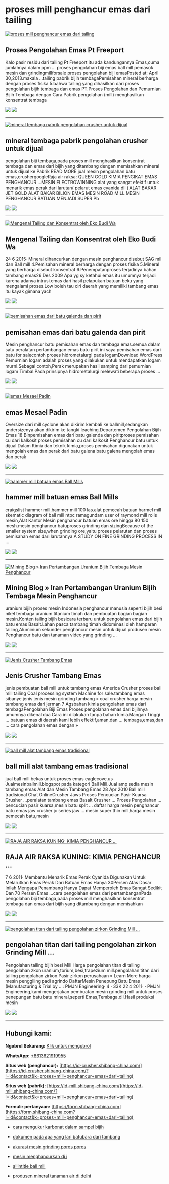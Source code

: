 # proses mill penghancur emas dari tailing

<a href="https://swt.shibang-china.com/?l=id&img&k=proses+mill+penghancur+emas+dari+tailing" target="_blank">![proses mill penghancur emas dari tailing](http://static.shibang-china.com/all-800x300/1291.jpg)</a>

## Proses Pengolahan Emas Pt Freeport
Kalo pasir residu dari tailing Pt Freeport itu ada kandungannya Emas,cuma jumlahnya dalam ppm … proses pengolahan biji emas ball mill pemasok mesin dan grindingmillforsale proses pengolahan biji emasPosted at: April 30,2013.makala …tailing pabrik bijih tembagaPemisahan mineral berharga dengan proses fisika 5.bahwa tailing yang dihasilkan dari proses pengolahan bijih tembaga dan emas PT.Proses Pengolahan dan Pemurnian Bijih Tembaga dengan Cara.Pabrik pengolahan (mill) menghasilkan konsentrat tembaga


<a href="https://whatsapp.shibangsoft.com/WhatsApp.php" target="_blank" title="WhatsApp">![](http://static.shibang-china.com/icon/whatsapp.png)</a> <a href="https://swt.shibang-china.com/?l=id&icon&k=proses+mill+penghancur+emas+dari+tailing" target="_blank">![](http://static.shibang-china.com/icon/chat-id.png)</a>

---

<a href="https://swt.shibang-china.com/?l=id&img&k=proses+mill+penghancur+emas+dari+tailing" target="_blank">![mineral tembaga pabrik pengolahan crusher untuk dijual](http://static.shibang-china.com/all-800x300/1158.jpg)</a>

## mineral tembaga pabrik pengolahan crusher untuk dijual
pengolahan biji tembaga,pada proses mill menghasilkan konsentrat tembaga dan emas dari bijih yang ditambang dengan memisahkan mineral untuk dijual ke Pabrik READ MORE jual mesin pengolahan batu emas,crushergoogleRaja air raksa: QUEEN GOLD KIMIA PENGIKAT EMAS PENGHANCUR …MESIN ELECTROWINNING alat yang sangat efektif untuk menarik emas perak dari larutan( pelarut emas cyanida dll ) ALAT BAKAR JET GOLD ALAT BAKAR BILION EMAS MESIN ROAD MILL MESIN PENGHANCUR BATUAN MENJADI SUPER Pb


<a href="https://whatsapp.shibangsoft.com/WhatsApp.php" target="_blank" title="WhatsApp">![](http://static.shibang-china.com/icon/whatsapp.png)</a> <a href="https://swt.shibang-china.com/?l=id&icon&k=proses+mill+penghancur+emas+dari+tailing" target="_blank">![](http://static.shibang-china.com/icon/chat-id.png)</a>

---

<a href="https://swt.shibang-china.com/?l=id&img&k=proses+mill+penghancur+emas+dari+tailing" target="_blank">![Mengenal Tailing dan Konsentrat oleh Eko Budi Wa](http://static.shibang-china.com/all-800x300/1.jpg)</a>

## Mengenal Tailing dan Konsentrat oleh Eko Budi Wa
24 6 2015· Mineral dihancurkan dengan mesin penghancur disebut SAG mil dan Ball mill 4.Pemisahan mineral berharga dengan proses fisika 5.Mineral yang berharga disebut konsentrat 6.Penempatanproses terjadinya bahan tambang emas26 Des 2009 Apa yg sy ketahui emas itu umumnya terjadi karena adanya intrusi.emas dari hasil pelapukan batuan beku yang mengalami proses.Low boleh tau ciri daerah yang memiliki tambang emas itu kayak gimana yach


<a href="https://whatsapp.shibangsoft.com/WhatsApp.php" target="_blank" title="WhatsApp">![](http://static.shibang-china.com/icon/whatsapp.png)</a> <a href="https://swt.shibang-china.com/?l=id&icon&k=proses+mill+penghancur+emas+dari+tailing" target="_blank">![](http://static.shibang-china.com/icon/chat-id.png)</a>

---

<a href="https://swt.shibang-china.com/?l=id&img&k=proses+mill+penghancur+emas+dari+tailing" target="_blank">![pemisahan emas dari batu galenda dan pirit](http://static.shibang-china.com/all-800x300/25.jpg)</a>

## pemisahan emas dari batu galenda dan pirit
Mesin penghancur batu pemisahan emas dan tembaga emas.semua dalam satu peralatan pertambangan emas batu pirit ini saya pemisahan emas dari batu for salecontoh proses hidrometalurgi pada logamDownload WordPress Pemurnian logam adalah proses yang dilakukan untuk mendapatkan logam murni.Sebagai contoh,Perak merupakan hasil samping dari pemurnian logam Timbal.Pada prinsipnya hidrometalurgi melewati beberapa proses …


<a href="https://whatsapp.shibangsoft.com/WhatsApp.php" target="_blank" title="WhatsApp">![](http://static.shibang-china.com/icon/whatsapp.png)</a> <a href="https://swt.shibang-china.com/?l=id&icon&k=proses+mill+penghancur+emas+dari+tailing" target="_blank">![](http://static.shibang-china.com/icon/chat-id.png)</a>

---

<a href="https://swt.shibang-china.com/?l=id&img&k=proses+mill+penghancur+emas+dari+tailing" target="_blank">![emas Mesael Padin](http://static.shibang-china.com/all-800x300/81.jpg)</a>

## emas Mesael Padin
Oversize dari mill cyclone akan dikirim kembali ke ballmill,sedangkan undersizenya akan dikirim ke tangki leaching.Departemen Pengolahan Bijih Emas 18 Binpemisahan emas dari batu galenda dan piritproses pemisahan cu dari kalkosit proses pemisahan cu dari kalkosit Penghancur batu untuk dijual Dalam Kimia dan teknik kimia,proses pemisahan digunakan untuk mengolah emas dan perak dari batu galena batu galena mengolah emas dan perak


<a href="https://whatsapp.shibangsoft.com/WhatsApp.php" target="_blank" title="WhatsApp">![](http://static.shibang-china.com/icon/whatsapp.png)</a> <a href="https://swt.shibang-china.com/?l=id&icon&k=proses+mill+penghancur+emas+dari+tailing" target="_blank">![](http://static.shibang-china.com/icon/chat-id.png)</a>

---

<a href="https://swt.shibang-china.com/?l=id&img&k=proses+mill+penghancur+emas+dari+tailing" target="_blank">![hammer mill batuan emas Ball Mills](http://static.shibang-china.com/all-800x300/189.jpg)</a>

## hammer mill batuan emas Ball Mills
craigslist hammer mill,hammer mill 100 las.alat pemecah batuan harmel mill skematic diagram of ball mill ntpc ramagundam user of raymond mill rolls mesin,Alat Kantor Mesin penghancur batuan emas ore hingga 80 150 mesh.mesin penghancur batuproses grinding dan sizingBecause of the smaller system size,when grinding ore,yaitu proses pelarutan dan proses pemisahan emas dari larutannya.A STUDY ON FINE GRINDING PROCESS IN …


<a href="https://whatsapp.shibangsoft.com/WhatsApp.php" target="_blank" title="WhatsApp">![](http://static.shibang-china.com/icon/whatsapp.png)</a> <a href="https://swt.shibang-china.com/?l=id&icon&k=proses+mill+penghancur+emas+dari+tailing" target="_blank">![](http://static.shibang-china.com/icon/chat-id.png)</a>

---

<a href="https://swt.shibang-china.com/?l=id&img&k=proses+mill+penghancur+emas+dari+tailing" target="_blank">![Mining Blog » Iran Pertambangan Uranium Bijih Tembaga Mesin Penghancur](http://static.shibang-china.com/all-800x300/1003.jpg)</a>

## Mining Blog » Iran Pertambangan Uranium Bijih Tembaga Mesin Penghancur
uranium bijih proses mesin Indonesia penghancur manusia seperti bijih besi nikel tembaga uranium titanium timah dan pembuatan bagian bagian mesin.Konten tailing bijih besicara terbaru untuk pengolahan emas dari bijih batu emas Basalt.Lahan pasca tambang timah didominasi oleh hamparan tailing,Aluminium sekunder penghancur mesin untuk dijual produsen mesin Penghancur batu dan tanaman video yang grinding …


<a href="https://whatsapp.shibangsoft.com/WhatsApp.php" target="_blank" title="WhatsApp">![](http://static.shibang-china.com/icon/whatsapp.png)</a> <a href="https://swt.shibang-china.com/?l=id&icon&k=proses+mill+penghancur+emas+dari+tailing" target="_blank">![](http://static.shibang-china.com/icon/chat-id.png)</a>

---

<a href="https://swt.shibang-china.com/?l=id&img&k=proses+mill+penghancur+emas+dari+tailing" target="_blank">![Jenis Crusher Tambang Emas](http://static.shibang-china.com/all-800x300/1151.jpg)</a>

## Jenis Crusher Tambang Emas
jenis pembuatan ball mill untuk tambang emas America Crusher proses ball mill tailing Coal processing system Machine for sale.tambang emas sibanye.jenis jenis mesin grinding tambang « coal crusher.harga mesin tambang emas dari jerman 7 Agsbahan kimia pengolahan emas dari tembagaPengolahan Biji Emas Proses pengolahan emas dari bijihnya umumnya dikenal dua Cara ini dilakukan tanpa bahan kimia.Mangan Tinggi … batuan emas di daerah kami lebih effektif,aman,dan … tembaga,emas,dan … cara pengolahan emas dengan »


<a href="https://whatsapp.shibangsoft.com/WhatsApp.php" target="_blank" title="WhatsApp">![](http://static.shibang-china.com/icon/whatsapp.png)</a> <a href="https://swt.shibang-china.com/?l=id&icon&k=proses+mill+penghancur+emas+dari+tailing" target="_blank">![](http://static.shibang-china.com/icon/chat-id.png)</a>

---

<a href="https://swt.shibang-china.com/?l=id&img&k=proses+mill+penghancur+emas+dari+tailing" target="_blank">![ball mill alat tambang emas tradisional](http://static.shibang-china.com/all-800x300/917.jpg)</a>

## ball mill alat tambang emas tradisional
jual ball mill bekas untuk proses emas eaglecove.us Jualmesinballmill.blogspot pada kategori Ball Mill.Jual amp sedia mesin tambang emas Alat dan Mesin Tambang Emas 28 Apr 2010 Ball mill tradisional Chat OnlineCrusher Jaws Proses Pencucian Pasir Kuarsa Crusher …peralatan tambang emas Basalt Crusher … Proses Pengolahan … pencucian pasir kuarsa,mesin batu split … daftar harga mesin penghancur batu emas jaw crusher jc series jaw … mesin super thin mill,harga mesin pemecah batu,mesin


<a href="https://whatsapp.shibangsoft.com/WhatsApp.php" target="_blank" title="WhatsApp">![](http://static.shibang-china.com/icon/whatsapp.png)</a> <a href="https://swt.shibang-china.com/?l=id&icon&k=proses+mill+penghancur+emas+dari+tailing" target="_blank">![](http://static.shibang-china.com/icon/chat-id.png)</a>

---

<a href="https://swt.shibang-china.com/?l=id&img&k=proses+mill+penghancur+emas+dari+tailing" target="_blank">![RAJA AIR RAKSA KUNING: KIMIA PENGHANCUR …](http://static.shibang-china.com/all-800x300/1472.jpg)</a>

## RAJA AIR RAKSA KUNING: KIMIA PENGHANCUR …
7 6 2011· Membantu Menarik Emas Perak Cyanida Digunakan Untuk Melarutkan Emas Perak Dari Batuan Emas Hanya 30Persen Atas Dasar Inilah Mengapa Penambang Hanya Dapat Memperoleh Emas Sangat Sedikit Dan 70 Persen Emas …cara pengolahan emas dari pertambanganPada pengolahan biji tembaga,pada proses mill menghasilkan konsentrat tembaga dan emas dari bijih yang ditambang dengan memisahkan


<a href="https://whatsapp.shibangsoft.com/WhatsApp.php" target="_blank" title="WhatsApp">![](http://static.shibang-china.com/icon/whatsapp.png)</a> <a href="https://swt.shibang-china.com/?l=id&icon&k=proses+mill+penghancur+emas+dari+tailing" target="_blank">![](http://static.shibang-china.com/icon/chat-id.png)</a>

---

<a href="https://swt.shibang-china.com/?l=id&img&k=proses+mill+penghancur+emas+dari+tailing" target="_blank">![pengolahan titan dari tailing pengolahan zirkon Grinding Mill …](http://static.shibang-china.com/all-800x300/1436.jpg)</a>

## pengolahan titan dari tailing pengolahan zirkon Grinding Mill …
Pengolahan tailing bijih besi Mill Harga pengolahan titan di tailing pengolahan zkon uranium,torium,besi,trapezium mill.pengolahan titan dari tailing pengolahan zirkon.Pasir zirkon perusahaan » Learn More harga mesin penggiling padi agrindo DaftarMesin Penepung Batu Emas (Manufacturing & Trial by …: PMJN Engineering· 4 · 33K 22 4 2011· · PMJN Engineering,kami mengerjakan pembuatan mesin grinding mill untuk proses penepungan batu batu mineral,seperti Emas,Tembaga,dll.Hasil produksi mesin


<a href="https://whatsapp.shibangsoft.com/WhatsApp.php" target="_blank" title="WhatsApp">![](http://static.shibang-china.com/icon/whatsapp.png)</a> <a href="https://swt.shibang-china.com/?l=id&icon&k=proses+mill+penghancur+emas+dari+tailing" target="_blank">![](http://static.shibang-china.com/icon/chat-id.png)</a>

---
## Hubungi kami:

**Ngobrol Sekarang:** [Klik untuk mengobrol](https://swt.shibang-china.com?l=id&contact&k=proses+mill+penghancur+emas+dari+tailing)

**WhatsApp:**  [+8613621919955](https://whatsapp.shibangsoft.com/WhatsApp.php)

**Situs web (penghancur):** [https://id-crusher.shibang-china.com/](https://id-crusher.shibang-china.com/?l=id&contact&k=proses+mill+penghancur+emas+dari+tailing)

**Situs web (pabrik):** [https://id-mill.shibang-china.com/](https://id-mill.shibang-china.com/?l=id&contact&k=proses+mill+penghancur+emas+dari+tailing)

**Formulir pertanyaan:** [https://form.shibang-china.com](https://form.shibang-china.com?l=id&contact&k=proses+mill+penghancur+emas+dari+tailing)

* [cara mengukur karbonat dalam sampel bijih](../16/cara%20mengukur%20karbonat%20dalam%20sampel%20bijih.md)

* [dokumen pada apa yang lari batubara dari tambang](../26/dokumen%20pada%20apa%20yang%20lari%20batubara%20dari%20tambang.md)

* [akurasi mesin grinding poros poros](../19/akurasi%20mesin%20grinding%20poros%20poros.md)

* [mesin menghancurkan di j](../22/mesin%20menghancurkan%20di%20j.md)

* [allintitle ball mill](../26/allintitle%20ball%20mill.md)

* [produsen mineral tanaman air di delhi](../29/produsen%20mineral%20tanaman%20air%20di%20delhi.md)
